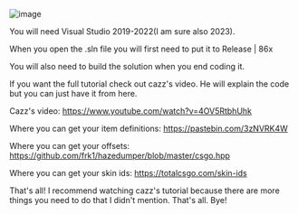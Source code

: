 ![image](https://github.com/NotPr3st4n/CS-GO-Skin-Changer/assets/121404140/b9a69fb3-18c3-4612-b034-56c5561b4512)                                 
                                                                  
                                                                  
You will need Visual Studio 2019-2022(I am sure also 2023).

When you open the .sln file you will first need to put it to Release | 86x

You will also need to build the solution when you end coding it.

If you want the full tutorial check out cazz's video. He will explain the code but you can just have it from here. 

Cazz's video: https://www.youtube.com/watch?v=4OV5RtbhUhk

Where you can get your item definitions: https://pastebin.com/3zNVRK4W

Where you can get your offsets: https://github.com/frk1/hazedumper/blob/master/csgo.hpp

Where you can get your skin ids: https://totalcsgo.com/skin-ids

That's all! I recommend watching cazz's tutorial because there are more things you need to do that I didn't mention. That's all. Bye!
